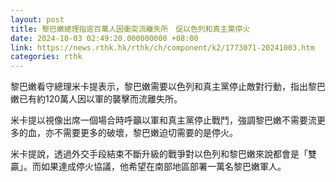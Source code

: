 ```yaml
---
layout: post
title: 黎巴嫩總理指逾百萬人因衝突流離失所　促以色列和真主黨停火
date: 2024-10-03 02:49:20.000000000 +08:00
link: https://news.rthk.hk/rthk/ch/component/k2/1773071-20241003.htm
categories: rthk
---
```


黎巴嫩看守總理米卡提表示，黎巴嫩需要以色列和真主黨停止敵對行動，指出黎巴嫩已有約120萬人因以軍的襲擊而流離失所。

米卡提以視像出席一個場合時呼籲以軍和真主黨停止戰鬥，強調黎巴嫩不需要流更多的血，亦不需要更多的破壞，黎巴嫩迫切需要的是停火。

米卡提說，透過外交手段結束不斷升級的戰爭對以色列和黎巴嫩來說都會是「雙贏」。而如果達成停火協議，他希望在南部地區部署一萬名黎巴嫩軍人。
